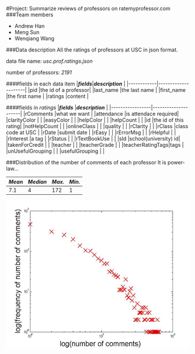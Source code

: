 #Project: Summarize reviews of professors on ratemyprofessor.com
###Team members
* Andrew Han
* Meng Sun
* Wenqiang Wang

###Data description
All the ratings of professors at USC in json format.

data file name: _usc.prof.ratings.json_

number of professors: _2191_

####fields in each data item
|**_fields_**|**_description_**    |
|------------|---------------------|
|pid         |the id of a professor|
|last_name   |the last name        |
|first_name  |the first name       |
|ratings     |content              |

####fields in _ratings_
|**_fields_**     |**_description_**    |
|-----------------|---------------------|
|rComments        |what we want         |
|attendance       |is attendace required|
|clarityColor     |                     |
|easyColor        |                     |
|helpColor        |                     |
|helpCount        |                     |
|id               |the id of this rating|
|notHelpCount     |                     |
|onlineClass      |                     |
|quality          |                     |
|rClarity         |                     |
|rClass           |class code at USC    |
|rDate            |submit date          |
|rEasy            |                     |
|rErrorMsg        |                     |
|rHelpful         |                     |
|rInterest        |a tag                |
|rStatus          |                     |
|rTextBookUse     |                     |
|sId              |school(university) id|
|takenForCredit   |                     |
|teacher          |                     |
|teacherGrade     |                     |
|teacherRatingTags|tags                 |
|unUsefulGrouping |                     |
|usefulGrouping   |                     |

###Distribution of the number of comments of each professor
It is power-law...

|**_Mean_**|**_Median_**|**_Max._**|**_Min._**|
|----------|------------|----------|----------|
|7.1       |4           |172       |1         |

![Distribution](dist.jpg)
